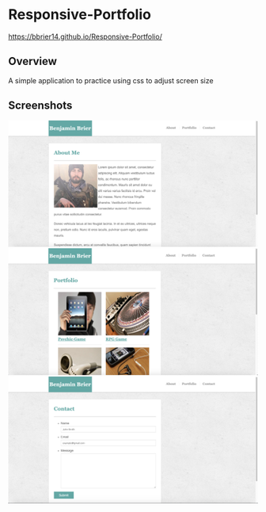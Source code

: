 # Responsive-Portfolio
https://bbrier14.github.io/Responsive-Portfolio/
## Overview
A simple application to practice using css to adjust screen size
## Screenshots
![](readmeimages/1.png)
![](readmeimages/2.png)
![](readmeimages/3.png)
